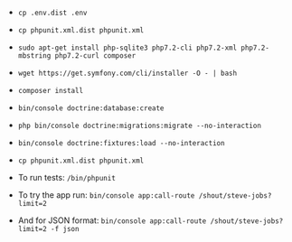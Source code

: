 - `cp .env.dist .env`
- `cp phpunit.xml.dist phpunit.xml`
- `sudo apt-get install php-sqlite3 php7.2-cli php7.2-xml php7.2-mbstring php7.2-curl composer`
- `wget https://get.symfony.com/cli/installer -O - | bash`

- `composer install`
- `bin/console doctrine:database:create`
- `php bin/console doctrine:migrations:migrate --no-interaction`
- `bin/console doctrine:fixtures:load --no-interaction`
- `cp phpunit.xml.dist phpunit.xml`

- To run tests: `/bin/phpunit`

- To try the app run: `bin/console app:call-route /shout/steve-jobs?limit=2`
- And for JSON format: `bin/console app:call-route /shout/steve-jobs?limit=2 -f json`
